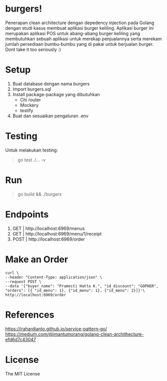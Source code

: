 # burgers!

Penerapan clean architecture dengan depedency injection pada Golang dengan studi kasus membuat aplikasi burger keliling. Aplikasi burger ini merupakan aplikasi POS untuk abang-abang burger keliling yang membutuhkan sebuah aplikasi untuk merekap penjualannya serta merekam jumlah persediaan bumbu-bumbu yang di pakai untuk berjualan burger. Dont take it too seriously :)


# Setup

 1. Buat database dengan nama burgers
 2. Import burgers.sql
 3. Install package-package yang dibutuhkan
	 - Chi router
	 - Mockery
	 - testify
 4. Buat dan sesuaikan pengaturan .env

# Testing

Untuk melakukan testing:

> go test ./... -v

# Run

> go build && ./burgers

# Endpoints

 1. GET | http://localhost:6969/menus
 2. GET | http://localhost:6969/menu/1/receipt
 3. POST | http://localhost:6969/order

# Make an Order

    curl \
	--header "Content-Type: application/json" \
	--request POST \
	--data '{"buyer_name": "Pramesti Hatta K.", "id_discount": "GOPHER", "orders": [{ "id_menu": 1}, {"id_menu": 1}, {"id_menu": 2}]}'\
	http://localhost:6969/order
	
# References
 https://irahardianto.github.io/service-pattern-go/
 https://medium.com/@imantumorang/golang-clean-archithecture-efd6d7c43047

# License

The MIT License
